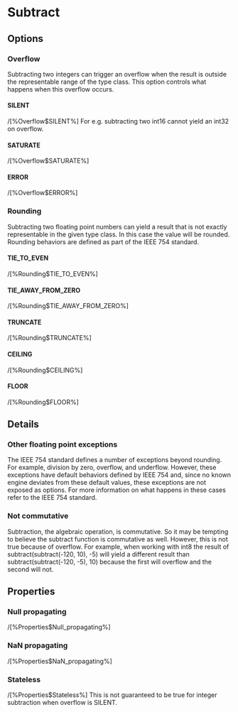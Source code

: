# Subtract

## Options

### Overflow

Subtracting two integers can trigger an overflow when the result is outside the
representable range of the type class. This option controls what happens when
this overflow occurs.

#### SILENT

/[%Overflow$SILENT%] For e.g. subtracting two int16 cannot
yield an int32 on overflow.

#### SATURATE

/[%Overflow$SATURATE%]

#### ERROR

/[%Overflow$ERROR%]

### Rounding

Subtracting two floating point numbers can yield a result that is not exactly
representable in the given type class. In this case the value will be rounded.
Rounding behaviors are defined as part of the IEEE 754 standard.

#### TIE_TO_EVEN

/[%Rounding$TIE_TO_EVEN%]

#### TIE_AWAY_FROM_ZERO

/[%Rounding$TIE_AWAY_FROM_ZERO%]

#### TRUNCATE

/[%Rounding$TRUNCATE%]

#### CEILING

/[%Rounding$CEILING%]

#### FLOOR

/[%Rounding$FLOOR%]

## Details

### Other floating point exceptions

The IEEE 754 standard defines a number of exceptions beyond rounding. For
example, division by zero, overflow, and underflow. However, these exceptions
have default behaviors defined by IEEE 754 and, since no known engine deviates
from these default values, these exceptions are not exposed as options. For more
information on what happens in these cases refer to the IEEE 754 standard.

### Not commutative

Subtraction, the algebraic operation, is commutative.  So it may be tempting to
believe the subtract function is commutative as well.  However, this is not true
because of overflow.  For example, when working with int8 the result of
subtract(subtract(-120, 10), -5) will yield a different result than
subtract(subtract(-120, -5), 10) because the first will overflow and the second
will not.

## Properties

### Null propagating

/[%Properties$Null_propagating%]

### NaN propagating

/[%Properties$NaN_propagating%]

### Stateless

/[%Properties$Stateless%] This is not
guaranteed to be true for integer subtraction when overflow is SILENT.
